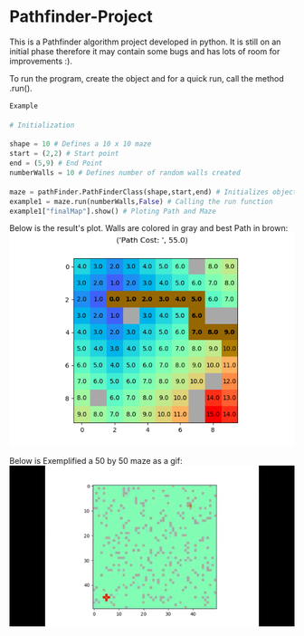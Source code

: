 # Pathfinder-Project

This is a Pathfinder algorithm project developed in python. It is still on an initial phase therefore it may contain some bugs and has lots of room for improvements :).

To run the program, create the object and for a quick run, call the method .run(). 


```python
Example

# Initialization

shape = 10 # Defines a 10 x 10 maze 
start = (2,2) # Start point
end = (5,9) # End Point
numberWalls = 10 # Defines number of random walls created

maze = pathFinder.PathFinderClass(shape,start,end) # Initializes object
example1 = maze.run(numberWalls,False) # Calling the run function
example1["finalMap"].show() # Ploting Path and Maze
```
Below is the result's plot. Walls are colored in gray and best Path in brown:
![](Example1.png)


Below is Exemplified a 50 by 50 maze as a gif:
![](Example.gif)

